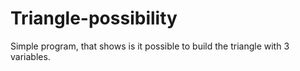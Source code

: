 # Triangle-possibility
Simple program, that shows is it possible to build the triangle with 3 variables.
